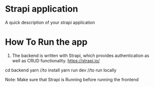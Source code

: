 # Strapi application

A quick description of your strapi application


# How To Run the app

1) The backend is written with Strapi, which provides authentication as well as CRUD functionality.
https://strapi.io/

cd backend
yarn //to install
yarn run dev //to run locally

Note: Make sure that Strapi is Running before running the frontend
